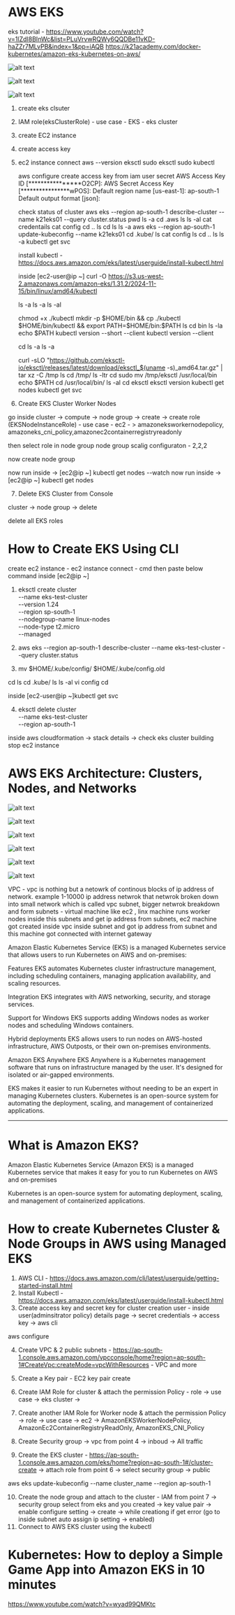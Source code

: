 # AWS EKS

eks tutorial - https://www.youtube.com/watch?v=1lZdI8BInWc&list=PLuVrvwRQWy6QQDBe11vKD-haZZr7MLvPB&index=1&pp=iAQB
               https://k21academy.com/docker-kubernetes/amazon-eks-kubernetes-on-aws/

![alt text](EKS_Image/eks_architecutre.png)

![alt text](EKS_Image/eks_overview.png)

![alt text](EKS_Image/eks_document.png)

1. create eks clsuter

2. IAM role(eksClusterRole) - use case - EKS - eks cluster 

3. create EC2 instance

4. create access key

5. ec2 instance connect
      aws --version
      eksctl
      sudo eksctl
      sudo kubectl

      aws configure
         create access key from iam user secret
         AWS Access Key ID [****************O2CP]: 
         AWS Secret Access Key [****************wPOS]: 
         Default region name [us-east-1]: ap-south-1
         Default output format [json]: 


      check status of cluster
      aws eks --region ap-south-1 describe-cluster --name k21eks01 --query cluster.status
      pwd
      ls -a
      cd .aws
      ls
      ls -al
      cat credentails
      cat config
      cd ..
      ls
      cd
      ls
      ls -a
      aws eks --region ap-south-1 update-kubeconfig --name k21eks01
      cd .kube/
      ls
      cat config
      ls
      cd ..
      ls
      ls -a
      kubectl get svc


      install kubectl - https://docs.aws.amazon.com/eks/latest/userguide/install-kubectl.html

      inside [ec2-user@ip ~] curl -O https://s3.us-west-2.amazonaws.com/amazon-eks/1.31.2/2024-11-15/bin/linux/amd64/kubectl

      ls -a
      ls -a
      ls -al

      chmod +x ./kubectl
      mkdir -p $HOME/bin && cp ./kubectl $HOME/bin/kubectl && export PATH=$HOME/bin:$PATH
      ls
      cd bin
      ls -la
      echo $PATH
      kubectl version --short --client
      kubectl version --client

      cd
      ls -a
      ls -a

      <!-- # for ARM systems, set ARCH to: `arm64`, `armv6` or `armv7`
      ARCH=amd64
      PLATFORM=$(uname -s)_$ARCH

      curl -sLO "https://github.com/eksctl-io/eksctl/releases/latest/download/eksctl_$PLATFORM.tar.gz"

      # (Optional) Verify checksum
      curl -sL "https://github.com/eksctl-io/eksctl/releases/latest/download/eksctl_checksums.txt" | grep $PLATFORM | sha256sum --check

      tar -xzf eksctl_$PLATFORM.tar.gz -C /tmp && rm eksctl_$PLATFORM.tar.gz -->


      curl -sLO "https://github.com/eksctl-io/eksctl/releases/latest/download/eksctl_$(uname -s)_amd64.tar.gz" | tar xz -C /tmp
      ls
      cd /tmp/
      ls -ltr
      cd
      sudo mv /tmp/eksctl /usr/local/bin
      echo $PATH
      cd /usr/local/bin/
      ls -al
      cd
      eksctl
      eksctl version
      kubectl get nodes
      kubectl get svc

      
6. Create EKS Cluster Worker Nodes      

go inside cluster -> compute -> node group -> create -> 
   create role (EKSNodeInstanceRole) - use case - ec2 - > amazoneksworkernodepolicy, amazoneks_cni_policy,amazonec2containerregistryreadonly


   then select role in node group
   node group scalig configuraton - 2,2,2

now create node group


now run inside -> [ec2@ip ~] kubectl get nodes --watch
now run inside -> [ec2@ip ~] kubectl get nodes


7. Delete EKS Cluster from Console

cluster -> node group -> delete 

      
delete all EKS roles      






# How to Create EKS Using CLI

create ec2 instance -
      ec2 instance connect - cmd then paste below command inside [ec2@ip ~]

1.    eksctl create cluster \
      --name eks-test-cluster \
      --version 1.24 \
      --region sp-south-1 \
      --nodegroup-name linux-nodes \
      --node-type t2.micro \
      --managed

2.    aws eks --region ap-south-1 describe-cluster --name eks-test-cluster --query cluster.status

3.    mv $HOME/.kube/config/ $HOME/.kube/config.old

cd 
ls
cd .kube/
ls
ls -al
vi config
cd 

inside [ec2-user@ip ~]kubectl get svc

4.    eksctl delete cluster \
      --name eks-test-cluster \
      --region ap-south-1


inside aws cloudformation -> stack details -> check eks cluster building
stop ec2 instance


# AWS EKS Architecture: Clusters, Nodes, and Networks

![alt text](EKS_Image/eks_architecture1.png)
   
![alt text](EKS_Image/vpc_netwrok.png)

![alt text](EKS_Image/load_balancer.png)

![alt text](EKS_Image/aws_file_storage.png)

![alt text](EKS_Image/iam_users.png)

![alt text](EKS_Image/aws_services.png)

VPC - vpc is nothing but a netowrk of continous blocks of ip address of network. example 1-10000 ip address netwrok that netwrok broken down into small network which is called vpc subnet, bigger netwrok breakdown and form subnets - virtual machine like ec2 , linx machine runs worker nodes inside this subnets and get ip address from subnets, ec2 machine got created inside vpc inside subnet and got ip address from subnet and this machine got connected with internet gateway 





Amazon Elastic Kubernetes Service (EKS) is a managed Kubernetes service that allows users to run Kubernetes on AWS and on-premises: 

Features
EKS automates Kubernetes cluster infrastructure management, including scheduling containers, managing application availability, and scaling resources. 

Integration
EKS integrates with AWS networking, security, and storage services. 

Support for Windows
EKS supports adding Windows nodes as worker nodes and scheduling Windows containers. 

Hybrid deployments
EKS allows users to run nodes on AWS-hosted infrastructure, AWS Outposts, or their own on-premises environments. 

Amazon EKS Anywhere
EKS Anywhere is a Kubernetes management software that runs on infrastructure managed by the user. It's designed for isolated or air-gapped environments.

EKS makes it easier to run Kubernetes without needing to be an expert in managing Kubernetes clusters. Kubernetes is an open-source system for automating the deployment, scaling, and management of containerized applications.





------------------------------------------------------

# What is Amazon EKS?


Amazon Elastic Kubernetes Service (Amazon EKS) is a
managed Kubernetes service that makes it easy for you to
run Kubernetes on AWS and on-premises


Kubernetes is an open-source system for automating
deployment, scaling, and management of containerized
applications.

# How to create Kubernetes Cluster & Node Groups in AWS using Managed EKS

1. AWS CLI - https://docs.aws.amazon.com/cli/latest/userguide/getting-started-install.html
2. Install Kubectl - https://docs.aws.amazon.com/eks/latest/userguide/install-kubectl.html
3. Create access key and secret key for cluster creation user - inside user(adminsitrator policy) details page -> secret credentials -> access key -> aws cli

aws configure

4. Create VPC & 2 public subnets - https://ap-south-1.console.aws.amazon.com/vpcconsole/home?region=ap-south-1#CreateVpc:createMode=vpcWithResources - VPC and more 

5. Create a Key pair - EC2 key pair create
6. Create IAM Role for cluster & attach the permission Policy - role -> use case -> eks cluster -> 
7. Create another IAM Role for Worker node & attach the permission Policy -> role -> use case -> ec2 -> AmazonEKSWorkerNodePolicy, AmazonEc2ContainerRegistryReadOnly, AmazonEKS_CNI_Policy
8. Create Security group -> vpc from point 4 -> inboud -> All traffic 
9. Create the EKS cluster - https://ap-south-1.console.aws.amazon.com/eks/home?region=ap-south-1#/cluster-create -> attach role from point 6 -> select security group -> public

aws eks update-kubeconfig --name cluster_name --region ap-south-1

10. Create the node group and attach to the cluster - IAM from point 7 -> security group select from eks and you created -> key value pair -> enable configure setting -> create -> while creationg if get error (go to inside subnet auto assign ip setting -> enabled) 
11. Connect to AWS EKS cluster using the kubectl



# Kubernetes: How to deploy a Simple Game App into Amazon EKS in 10 minutes

https://www.youtube.com/watch?v=wyad99QMKtc